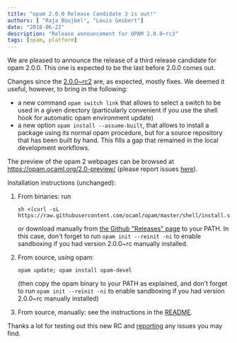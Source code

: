 ```yaml
---
title: "opam 2.0.0 Release Candidate 3 is out!"
authors: [ "Raja Boujbel", "Louis Gesbert"]
date: "2018-06-22"
description: "Release announcement for OPAM 2.0.0~rc3"
tags: [opam, platform]
---
```


We are pleased to announce the release of a third release candidate for opam 2.0.0. This one is expected to be the last before 2.0.0 comes out.

Changes since the [2.0.0~rc2](../opam-2-0-0-rc2) are, as expected, mostly fixes. We deemed it useful, however, to bring in the following:

- a new command `opam switch link` that allows to select a switch to be used in a given directory (particularly convenient if you use the shell hook for automatic opam environment update)
- a new option `opam install --assume-built`, that allows to install a package using its normal opam procedure, but for a source repository that has been built by hand. This fills a gap that remained in the local development workflows.

The preview of the opam 2 webpages can be browsed at https://opam.ocaml.org/2.0-preview/ (please report issues [here](https://github.com/ocaml/opam2web/issues)).

Installation instructions (unchanged):

1. From binaries: run

    ```
    sh <(curl -sL https://raw.githubusercontent.com/ocaml/opam/master/shell/install.sh)
    ```

    or download manually from [the Github "Releases" page](https://github.com/ocaml/opam/releases/tag/2.0.0-rc3) to your PATH. In this case, don't forget to run `opam init --reinit -ni` to enable sandboxing if you had version 2.0.0~rc manually installed.

2. From source, using opam:

    ```
    opam update; opam install opam-devel
    ```

   (then copy the opam binary to your PATH as explained, and don't forget to run `opam init --reinit -ni` to enable sandboxing if you had version 2.0.0~rc manually installed)

3. From source, manually: see the instructions in the [README](https://github.com/ocaml/opam/tree/2.0.0-rc3#compiling-this-repo).

Thanks a lot for testing out this new RC and [reporting](https://github.com/ocaml/opam/issues) any issues you may find.
